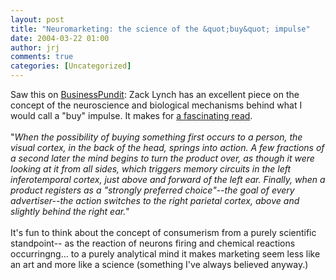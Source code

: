 ```yaml
---
layout: post
title: "Neuromarketing: the science of the &quot;buy&quot; impulse"
date: 2004-03-22 01:00
author: jrj
comments: true
categories: [Uncategorized]
---
```

Saw this on <a href="http://www.businesspundit.com/archives/001224.html" target="_blank">BusinessPundit</a>: Zack Lynch has an excellent piece on the concept of the neuroscience and biological mechanisms behind what I would call a "buy" impulse. It makes for <a href="http://www.corante.com/brainwaves/archives/002552.html" target="_blank">a fascinating read</a>.<br /><br />"*When the possibility of buying something first occurs to a person, the visual cortex, in the back of the head, springs into action. A few fractions of a second later the mind begins to turn the product over, as though it were looking at it from all sides, which triggers memory circuits in the left inferotemporal cortex, just above and forward of the left ear. Finally, when a product registers as a "strongly preferred choice"--the goal of every advertiser--the action switches to the right parietal cortex, above and slightly behind the right ear.*"<br /><br />It's fun to think about the concept of consumerism from a purely scientific standpoint-- as the reaction of neurons firing and chemical reactions occurringng... to a purely analytical mind it makes marketing seem less like an art and more like a science (something I've always believed anyway.)
